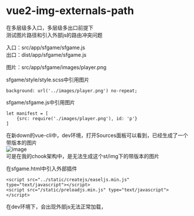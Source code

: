 # vue2-img-externals-path
在多层级多入口，多层级多出口前提下  
测试图片路径和引入外部js的路由冲突问题

入口：src/app/sfgame/sfgame.js  
出口：dist/app/sfgame/sfgame.js

图片：src/app/sfgame/images/player.png

sfgame/style/style.scss中引用图片

```
background: url('../images/player.png') no-repeat;
```
sfgame/sfgame.js中引用图片
```
let manifest = [
    {src: require('./images/player.png'), id: 'p'}
]
```
在新down的vue-cli中，dev环境，打开Sources面板可以看到，已经生成了一个带版本的图片  
![image](https://gameapp.fp.ps.netease.com/file/5a912d7920e3db3c91fbe711eRpdLElB)  
可是在我的chook架构中，是无法生成这个st/img下的带版本的图片

在sfgame.html中引入外部插件
```
<script src="../static/createjs/easeljs.min.js" type="text/javascript"></script>
<script src="/static/preloadjs.min.js" type="text/javascript"></script>
```
在dev环境下，会出现外部js无法正常加载，